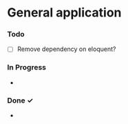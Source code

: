 # General application

### Todo
- [ ] Remove dependency on eloquent?

### In Progress
-
<!-- - [ ] progressed task [JIRA-2407]   -->


### Done ✓
-
<!-- - [x] Done task [JIRA-2407]  -->


